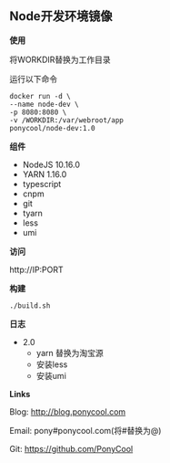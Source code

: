 ##  Node开发环境镜像



**使用**

将WORKDIR替换为工作目录

运行以下命令

```
docker run -d \
--name node-dev \
-p 8080:8080 \
-v /WORKDIR:/var/webroot/app
ponycool/node-dev:1.0
```

**组件**

- NodeJS 10.16.0
- YARN 1.16.0
- typescript
- cnpm
- git
- tyarn
- less
- umi



**访问**

http://IP:PORT

**构建**

```
./build.sh
```

**日志**
- 2.0
    - yarn 替换为淘宝源
    - 安装less
    - 安装umi

**Links**

Blog: http://blog.ponycool.com

Email: pony#ponycool.com(将#替换为@)

Git: https://github.com/PonyCool